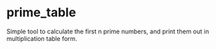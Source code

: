 # prime_table
Simple tool to calculate the first n prime numbers, and print them out in multiplication table form. 

